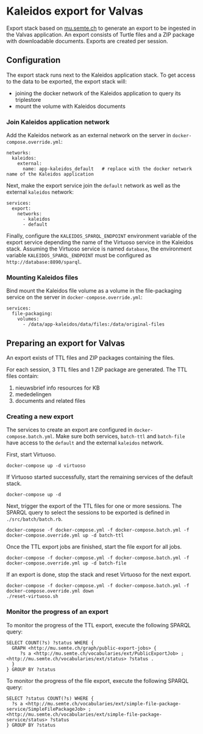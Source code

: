 # Kaleidos export for Valvas

Export stack based on [mu.semte.ch](https://mu.semte.ch) to generate an export to be ingested in the Valvas application. An export consists of Turtle files and a ZIP package with downloadable documents. Exports are created per session.

## Configuration

The export stack runs next to the Kaleidos application stack. To get access to the data to be exported, the export stack will:
- joining the docker network of the Kaleidos application to query its triplestore
- mount the volume with Kaleidos documents

### Join Kaleidos application network

Add the Kaleidos network as an external network on the server in `docker-compose.override.yml`:

```
networks:
  kaleidos:
    external:
      name: app-kaleidos_default   # replace with the docker network name of the Kaleidos application
```

Next, make the export service join the `default` network as well as the external `kaleidos` network:

```
services:
  export:
    networks:
      - kaleidos
      - default
```

Finally, configure the `KALEIDOS_SPARQL_ENDPOINT` environment variable of the export service depending the name of the Virtuoso service in the Kaleidos stack. Assuming the Virtuoso service is named `database`, the environment variable `KALEIDOS_SPARQL_ENDPOINT` must be configured as `http://database:8890/sparql`.

### Mounting Kaleidos files

Bind mount the Kaleidos file volume as a volume in the file-packaging service on the server in `docker-compose.override.yml`:

```
services:
  file-packaging:
    volumes:
      - /data/app-kaleidos/data/files:/data/original-files
```

## Preparing an export for Valvas

An export exists of TTL files and ZIP packages containing the files.

For each session, 3 TTL files and 1 ZIP package are generated. The TTL files contain:
1. nieuwsbrief info resources for KB
2. mededelingen
3. documents and related files

### Creating a new export

The services to create an export are configured in `docker-compose.batch.yml`. Make sure both services, `batch-ttl` and `batch-file` have access to the `default` and the external `kaleidos` network.

First, start Virtuoso.
```
docker-compose up -d virtuoso
```

If Virtuoso started successfully, start the remaining services of the default stack.
```
docker-compose up -d
```

Next, trigger the export of the TTL files for one or more sessions. The SPARQL query to select the sessions to be exported is defined in `./src/batch/batch.rb`.

```
docker-compose -f docker-compose.yml -f docker-compose.batch.yml -f docker-compose.override.yml up -d batch-ttl
```

Once the TTL export jobs are finished, start the file export for all jobs.
```
docker-compose -f docker-compose.yml -f docker-compose.batch.yml -f docker-compose.override.yml up -d batch-file
```

If an export is done, stop the stack and reset Virtuoso for the next export.
```
docker-compose -f docker-compose.yml -f docker-compose.batch.yml -f docker-compose.override.yml down
./reset-virtuoso.sh
```

### Monitor the progress of an export

To monitor the progress of the TTL export, execute the following SPARQL query:

```
SELECT COUNT(?s) ?status WHERE {
  GRAPH <http://mu.semte.ch/graph/public-export-jobs> {
     ?s a <http://mu.semte.ch/vocabularies/ext/PublicExportJob> ; <http://mu.semte.ch/vocabularies/ext/status> ?status .
  }
} GROUP BY ?status
```

To monitor the progress of the file export, execute the following SPARQL query:
```
SELECT ?status COUNT(?s) WHERE {
  ?s a <http://mu.semte.ch/vocabularies/ext/simple-file-package-service/SimpleFilePackageJob> ; <http://mu.semte.ch/vocabularies/ext/simple-file-package-service/status> ?status
} GROUP BY ?status
```
